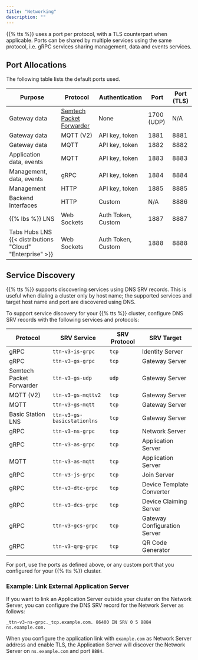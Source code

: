 ```yaml
---
title: "Networking"
description: ""
---
```


{{% tts %}} uses a port per protocol, with a TLS counterpart when applicable. Ports can be shared by multiple services using the same protocol, i.e. gRPC services sharing management, data and events services.

<!--more-->

## Port Allocations

The following table lists the default ports used.

| **Purpose** | **Protocol** | **Authentication** | **Port** | **Port (TLS)** |
| --- | --- | --- | --- | --- | 
| Gateway data | [Semtech Packet Forwarder](https://github.com/Lora-net/packet_forwarder/blob/master/PROTOCOL.TXT) | None | 1700 (UDP) | N/A |
| Gateway data | MQTT (V2) | API key, token | 1881 | 8881 |
| Gateway data | MQTT | API key, token | 1882 | 8882 |
| Application data, events | MQTT | API key, token | 1883 | 8883 |
| Management, data, events | gRPC | API key, token | 1884 | 8884 |
| Management | HTTP | API key, token | 1885 | 8885 |
| Backend Interfaces | HTTP | Custom | N/A | 8886 |
| {{% lbs %}} LNS | Web Sockets | Auth Token, Custom | 1887 | 8887 |
| Tabs Hubs LNS {{< distributions "Cloud" "Enterprise" >}} | Web Sockets | Auth Token, Custom | 1888 | 8888 |

## Service Discovery

{{% tts %}} supports discovering services using DNS SRV records. This is useful when dialing a cluster only by host name; the supported services and target host name and port are discovered using DNS.

To support service discovery for your {{% tts %}} cluster, configure DNS SRV records with the following services and protocols:

| **Protocol** | **SRV Service** | **SRV Protocol** | **SRV Target** |
| --- | --- | --- | --- |
| gRPC | `ttn-v3-is-grpc` | `tcp` | Identity Server |
| gRPC | `ttn-v3-gs-grpc` | `tcp` | Gateway Server |
| Semtech Packet Forwarder | `ttn-v3-gs-udp` | `udp` | Gateway Server |
| MQTT (V2) | `ttn-v3-gs-mqttv2` | `tcp` | Gateway Server |
| MQTT | `ttn-v3-gs-mqtt` | `tcp` | Gateway Server |
| Basic Station LNS | `ttn-v3-gs-basicstationlns` | `tcp` | Gateway Server |
| gRPC | `ttn-v3-ns-grpc` | `tcp` | Network Server |
| gRPC | `ttn-v3-as-grpc` | `tcp` | Application Server |
| MQTT | `ttn-v3-as-mqtt` | `tcp` | Application Server |
| gRPC | `ttn-v3-js-grpc` | `tcp` | Join Server |
| gRPC | `ttn-v3-dtc-grpc` | `tcp` | Device Template Converter |
| gRPC | `ttn-v3-dcs-grpc` | `tcp` | Device Claiming Server |
| gRPC | `ttn-v3-gcs-grpc` | `tcp` | Gateway Configuration Server |
| gRPC | `ttn-v3-qrg-grpc` | `tcp` | QR Code Generator |

For port, use the ports as defined above, or any custom port that you configured for your {{% tts %}} cluster.

### Example: Link External Application Server

If you want to link an Application Server outside your cluster on the Network Server, you can configure the DNS SRV record for the Network Server as follows:

```
_ttn-v3-ns-grpc._tcp.example.com. 86400 IN SRV 0 5 8884 ns.example.com.
```

When you configure the application link with `example.com` as Network Server address and enable TLS, the Application Server will discover the Network Server on `ns.example.com` and port `8884`.
